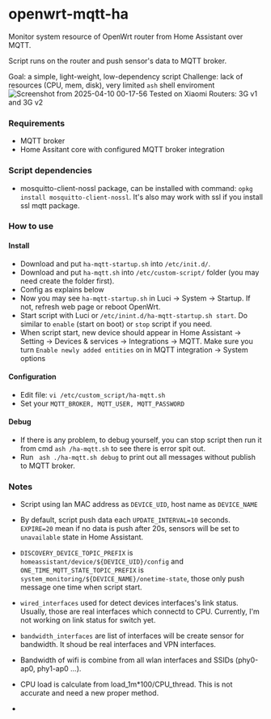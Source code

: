 # openwrt-mqtt-ha
Monitor system resource of OpenWrt router from Home Assistant over MQTT. 

Script runs on the router and push sensor's data to MQTT broker.

Goal: a simple, light-weight, low-dependency script 
Challenge: lack of resources (CPU, mem, disk), very limited `ash` shell enviroment
![Screenshot from 2025-04-10 00-17-56](https://github.com/user-attachments/assets/bf9b619a-68d0-484b-92b9-ce44f3c24f95)
Tested on Xiaomi Routers: 3G v1 and 3G v2
### Requirements
- MQTT broker
- Home Assitant core with configured MQTT broker integration
### Script dependencies
- mosquitto-client-nossl package, can be installed with command: `opkg install mosquitto-client-nossl`. It's also may work with ssl if you install ssl mqtt package.
### How to use
#### Install
- Download and put `ha-mqtt-startup.sh` into `/etc/init.d/`.
- Download and put `ha-mqtt.sh` into `/etc/custom-script/` folder (you may need create the folder first).
- Config as explains below
- Now you may see `ha-mqtt-startup.sh` in Luci -> System -> Startup. If not, refresh web page or reboot OpenWrt.
- Start script with Luci or `/etc/inint.d/ha-mqtt-startup.sh start`. Do similar to `enable` (start on boot) or `stop` script if you need.
- When script start, new device should appear in Home Assistant -> Setting -> Devices & services -> Integrations -> MQTT. Make sure you turn `Enable newly added entities` on in MQTT integration -> System options
#### Configuration
- Edit file: `vi /etc/custom_script/ha-mqtt.sh`
- Set your `MQTT_BROKER, MQTT_USER, MQTT_PASSWORD`
#### Debug
- If there is any problem, to debug yourself, you can stop script then run it from cmd `ash /ha-mqtt.sh` to see there is error spit out.
- Run ` ash ./ha-mqtt.sh debug` to print out all messages without publish to MQTT broker.
### Notes
- Script using lan MAC address as `DEVICE_UID`, host name as `DEVICE_NAME`
- By default, script push data each `UPDATE_INTERVAL=10` seconds. `EXPIRE=20` mean if no data is push after 20s, sensors will be set to `unavailable` state in Home Assistant.
- `DISCOVERY_DEVICE_TOPIC_PREFIX` is `homeassistant/device/${DEVICE_UID}/config` and `ONE_TIME_MQTT_STATE_TOPIC_PREFIX` is `system_monitoring/${DEVICE_NAME}/onetime-state`, those only push message one time when script start.

- `wired_interfaces` used for detect devices interfaces's link status. Usually, those are real interfaces which connectd to CPU. Currently, I'm not working on link status for switch yet.
- `bandwidth_interfaces` are list of interfaces will be create sensor for bandwidth. It shoud be real interfaces and VPN interfaces.
- Bandwidth of wifi is combine from all wlan interfaces and SSIDs (phy0-ap0, phy1-ap0 ...).
- CPU load is calculate from load_1m*100/CPU_thread. This is not accurate and need a new proper method.
- 
